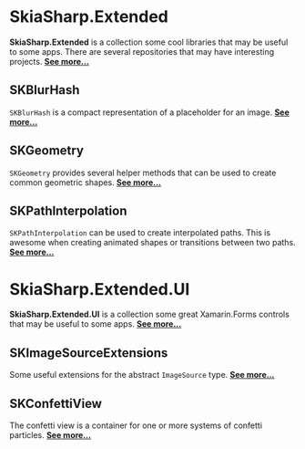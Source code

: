 # SkiaSharp.Extended

**SkiaSharp.Extended** is a collection some cool libraries that may be
useful to some apps. There are several repositories that may have
interesting projects. [**See more...**](api/extended/index)

## SKBlurHash

`SKBlurHash` is a compact representation of a placeholder for an image. [**See more...**](api/extended/skblurhash)

## SKGeometry

`SKGeometry` provides several helper methods that can be used to create common geometric shapes. [**See more...**](api/extended/skgeometry)

## SKPathInterpolation

`SKPathInterpolation` can be used to create interpolated paths. This is awesome when creating animated shapes or transitions between two paths. [**See more...**](api/extended/skpathinterpolation)

# SkiaSharp.Extended.UI

**SkiaSharp.Extended.UI** is a collection some great Xamarin.Forms controls
that may be useful to some apps. [**See more...**](api/ui/index)

## SKImageSourceExtensions

Some useful extensions for the abstract `ImageSource` type. [**See more...**](api/ui/skimagesourceextensions)

## SKConfettiView

The confetti view is a container for one or more systems of confetti particles. [**See more...**](api/ui/skconfettiview)
